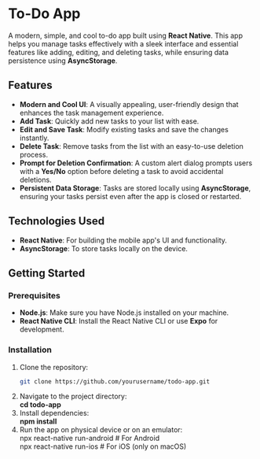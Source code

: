 # To-Do App

A modern, simple, and cool to-do app built using **React Native**. This app helps you manage tasks effectively with a sleek interface and essential features like adding, editing, and deleting tasks, while ensuring data persistence using **AsyncStorage**.

## Features

- **Modern and Cool UI**: A visually appealing, user-friendly design that enhances the task management experience.
- **Add Task**: Quickly add new tasks to your list with ease.
- **Edit and Save Task**: Modify existing tasks and save the changes instantly.
- **Delete Task**: Remove tasks from the list with an easy-to-use deletion process.
- **Prompt for Deletion Confirmation**: A custom alert dialog prompts users with a **Yes/No** option before deleting a task to avoid accidental deletions.
- **Persistent Data Storage**: Tasks are stored locally using **AsyncStorage**, ensuring your tasks persist even after the app is closed or restarted.

## Technologies Used

- **React Native**: For building the mobile app's UI and functionality.
- **AsyncStorage**: To store tasks locally on the device.

## Getting Started

### Prerequisites

- **Node.js**: Make sure you have Node.js installed on your machine.
- **React Native CLI**: Install the React Native CLI or use **Expo** for development.

### Installation

1. Clone the repository:
   ```bash
   git clone https://github.com/yourusername/todo-app.git
2. Navigate to the project directory: <br>
   **cd todo-app**
3. Install dependencies:<br>
   **npm install**
4. Run the app on physical device or on an emulator:<br>
   npx react-native run-android  # For Android <br>
   npx react-native run-ios      # For iOS (only on macOS)
